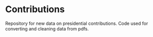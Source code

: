 # Contributions

Repository for new data on presidential contributions. Code used for converting and cleaning data from pdfs. 
